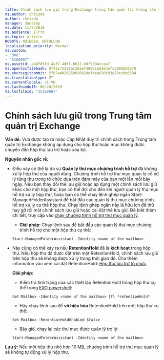 ```yaml
---
title: Chính sách lưu giữ trong Exchange trung tâm quản trị không làm việc
ms.author: chrisda
author: chrisda
manager: dansimp
ms.date: 11/7/2018
ms.audience: ITPro
ms.topic: article
ROBOTS: NOINDEX, NOFOLLOW
localization_priority: Normal
ms.custom:
- "308"
- "3100007"
ms.assetid: a48fd5fd-4af7-4d5f-b617-b0f9334ccaa7
ms.openlocfilehash: 9f4a175239bc20aaf489615da63ef35002030a70
ms.sourcegitcommit: 5fb7a4b28859690020efdea630d03e70cc0e6334
ms.translationtype: MT
ms.contentlocale: vi-VN
ms.lasthandoff: 06/28/2019
ms.locfileid: "35369687"
---
```

# <a name="retention-policies-in-exchange-admin-center"></a>Chính sách lưu giữ trong Trung tâm quản trị Exchange

 **Vấn đề:** Vừa được tạo ra hoặc Cập Nhật duy trì chính sách trong Trung tâm quản trị Exchange không áp dụng cho hộp thư hoặc mục không được chuyển đến hộp thư lưu trữ hoặc xóa bỏ. 
  
 **Nguyên nhân gốc rễ:**
  
- Điều này có thể là do sự **Quản lý thư mục chương trình hỗ trợ** đã không xử lý hộp thư của người dùng. Chương trình hỗ trợ thư mục quản lý cố xử lý từng thư trong tổ chức dựa trên đám mây của bạn một lần mỗi bảy ngày. Nếu bạn thay đổi thẻ lưu giữ hoặc áp dụng một chính sách lưu giữ khác cho một hộp thư, bạn có thể đợi cho đến khi người quản lý thư mục hỗ trợ xử lý hộp thư, hoặc bạn có thể chạy lệnh ghép ngắn Start-ManagedFolderAssistant để bắt đầu các quản lý thư mục chương trình hỗ trợ xử lý cụ thể hộp thư. Chạy lệnh ghép ngắn này là hữu ích để thử hay gỡ rối một chính sách lưu giữ hoặc cài đặt thẻ lưu giữ. Để biết thêm chi tiết, truy cập vào [chạy chương trình hỗ trợ thư mục quản lý](https://msdn.microsoft.com/library/gg271153%28v=exchsrvcs.149%29.aspx#managedfolderassist).
    
  - **Giải pháp:** Chạy lệnh sau để bắt đầu các quản lý thư mục chương trình hỗ trợ cho một hộp thư cụ thể:
    
  ```
  Start-ManagedFolderAssistant -Identity <name of the mailbox>
  ```

- Này cũng có thể xảy ra nếu **RetentionHold** đã là **kích hoạt** trong hộp thư. Nếu hộp thư đã được đặt trên một RetentionHold, chính sách lưu giữ trên hộp thư sẽ không được xử lý trong thời gian đó. Cho thêm informaton vào xem cài đặt RetentionHold: [Hộp thư lưu trữ tổ chức](https://docs.microsoft.com/exchange/security-and-compliance/messaging-records-management/mailbox-retention-hold).
    
    **Giải pháp:**
    
  - Kiểm tra tình trạng của các thiết lập RetentionHold trong hộp thư cụ thể trong [EXO powershell](https://docs.microsoft.com/powershell/exchange/exchange-online/connect-to-exchange-online-powershell/connect-to-exchange-online-powershell?view=exchange-ps):
    
  ```
  Get-Mailbox -Identity <name of the mailbox> |fl *retentionHold*
  ```

  - Hãy chạy lệnh sau để **vô hiệu hóa** RetentionHold trên một hộp thư cụ thể:
    
  ```
  Set-Mailbox -RetentionHoldEnabled $false
  ```

  - Bây giờ, chạy lại các thư mục được quản lý trợ lý:
    
  ```
  Start-ManagedFolderAssistant -Identity <name of the mailbox>
  ```

 **Lưu ý:** Nếu một hộp thư nhỏ hơn 10 MB, chương trình hỗ trợ thư mục quản lý sẽ không tự động xử lý hộp thư.
  